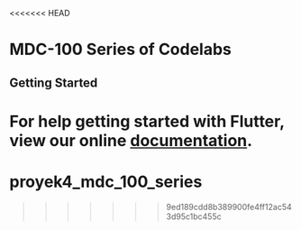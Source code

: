 <<<<<<< HEAD
# MDC-100 Series of Codelabs

## Getting Started

For help getting started with Flutter, view our online
[documentation](https://flutter.io/).
=======
# proyek4_mdc_100_series
>>>>>>> 9ed189cdd8b389900fe4ff12ac543d95c1bc455c
